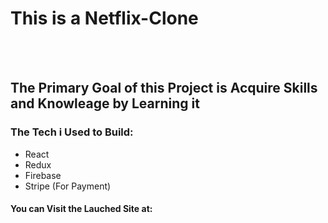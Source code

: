 <h1>This is a Netflix-Clone</h1>

<br></br>
<h2>The Primary Goal of this Project is Acquire Skills and Knowleage by Learning it</h2>
<h3>The Tech i Used to Build:</h3>
<ul>
<li>React</li>
<li>Redux</li>
<li>Firebase</li>
<li>Stripe (For Payment)</li>
</ul>

<h4>You can Visit the Lauched Site at:</h4>
